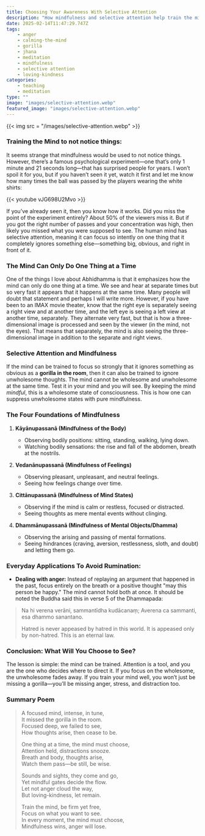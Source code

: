```yaml
---
title: Choosing Your Awareness With Selective Attention
description: "How mindfulness and selective attention help train the mind to focus on the wholesome while ignoring distractions."
date: 2025-02-14T11:47:29.747Z
tags:
    - anger
    - calming-the-mind
    - gorilla
    - jhana
    - meditation
    - mindfulness
    - selective attention
    - loving-kindness
categories:
    - teaching
    - meditation
type: ""
image: "images/selective-attention.webp"
featured_image: "images/selective-attention.webp"
---
```



{{< img src = "/images/selective-attention.webp" >}}

### Training the Mind to not notice things:
It seems strange that mindfulness would be used to not notice things. However, there’s a famous psychological experiment—one that’s only 1 minute and 21 seconds long—that has surprised people for years. I won’t spoil it for you, but if you haven’t seen it yet, watch it first and let me know how many times the ball was passed by the players wearing the white shirts:

{{< youtube vJG698U2Mvo >}}

If you’ve already seen it, then you know how it works.  Did you miss the point of the experiment entirely?  About 50% of the viewers miss it. But if you got the right number of passes and your concentration was high, then likely you missed what you were supposed to see. The human mind has selective attention, meaning it can focus so intently on one thing that it completely ignores something else—something big, obvious, and right in front of it.

### The Mind Can Only Do One Thing at a Time
One of the things I love about Abhidhamma is that it emphasizes how the mind can only do one thing at a time. We see and hear at separate times but so very fast it appears that it happens at the same time. Many people will doubt that statement and perhaps I will write more. However, if you have been to an IMAX movie theater, know that the right eye is separately seeing a right view and at another time, and the left eye is seeing a left view at another time, separately. They alternate very fast, but that is how a three-dimensional image is processed and seen by the viewer (in the mind, not the eyes). That means that separately, the mind is also seeing the three-dimensional image in addition to the separate and right views.

### Selective Attention and Mindfulness
If the mind can be trained to focus so strongly that it ignores something as obvious as a **gorilla in the room**, then it can also be trained to ignore unwholesome thoughts. The mind cannot be wholesome and unwholesome at the same time. Test it in your mind and you will see. By keeping the mind *mindful*, this is a wholesome state of consciousness. This is how one can suppress unwholesome states with pure mindfulness. 

### The Four Foundations of Mindfulness

1. **Kāyānupassanā (Mindfulness of the Body)**
   - Observing bodily positions: sitting, standing, walking, lying down.
   - Watching bodily sensations: the rise and fall of the abdomen, breath at the nostrils.

2. **Vedanānupassanā (Mindfulness of Feelings)**
   - Observing pleasant, unpleasant, and neutral feelings.
   - Seeing how feelings change over time.

3. **Cittānupassanā (Mindfulness of Mind States)**
   - Observing if the mind is calm or restless, focused or distracted.
   - Seeing thoughts as mere mental events without clinging.

4. **Dhammānupassanā (Mindfulness of Mental Objects/Dhamma)**
   - Observing the arising and passing of mental formations.
   - Seeing hindrances (craving, aversion, restlessness, sloth, and doubt) and letting them go.

### Everyday Applications To Avoid Rumination:

- **Dealing with anger:** Instead of replaying an argument that happened in the past, focus entirely on the breath or a positive thought "may this person be happy." The mind cannot hold both at once. It should be noted the Buddha said this in verse 5 of the Dhammapada:

>Na hi verena verāni, sammantīdha kudācanaṃ;
>Averena ca sammanti, esa dhammo sanantano.
>
>Hatred is never appeased by hatred in this world.
>It is appeased only by non-hatred. This is an eternal law.

### Conclusion: What Will You Choose to See?
The lesson is simple: the mind can be trained. Attention is a tool, and you are the one who decides where to direct it. If you focus on the wholesome, the unwholesome fades away. If you train your mind well, you won’t just be missing a gorilla—you’ll be missing anger, stress, and distraction too.

### Summary Poem
> A focused mind, intense, in tune,  
> It missed the gorilla in the room.  
> Focused deep, we failed to see,  
> How thoughts arise, then cease to be.  
>
> One thing at a time, the mind must choose,  
> Attention held, distractions snooze.  
> Breath and body, thoughts arise,  
> Watch them pass—be still, be wise.  
>
> Sounds and sights, they come and go,  
> Yet mindful gates decide the flow.  
> Let not anger cloud the way,  
> But loving-kindness, let remain.  
>
> Train the mind, be firm yet free,  
> Focus on what you want to see.  
> In every moment, the mind must choose,  
> Mindfulness wins, anger will lose.  